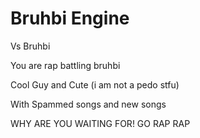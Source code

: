 # Bruhbi Engine
Vs Bruhbi

You are rap battling bruhbi

Cool Guy and Cute (i am not a pedo stfu)

With Spammed songs and new songs

WHY ARE YOU WAITING FOR! GO RAP RAP
